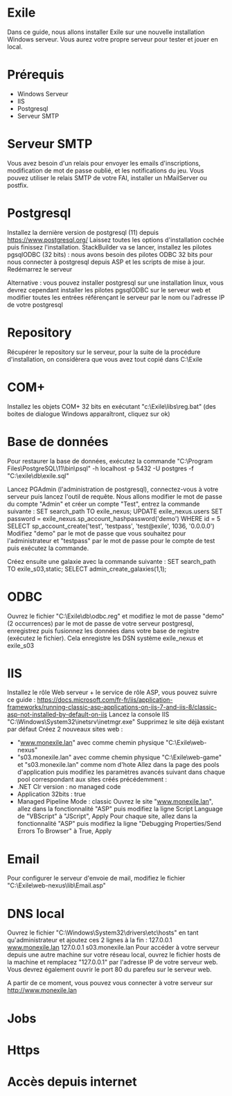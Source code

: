 # Exile
Dans ce guide, nous allons installer Exile sur une nouvelle installation Windows serveur. Vous aurez votre propre serveur pour tester et jouer en local.

# Prérequis
 - Windows Serveur
 - IIS
 - Postgresql
 - Serveur SMTP
 
# Serveur SMTP
Vous avez besoin d'un relais pour envoyer les emails d'inscriptions, modification de mot de passe oublié, et les notifications du jeu.
Vous pouvez utiliser le relais SMTP de votre FAI, installer un hMailServer ou postfix.

# Postgresql
Installez la dernière version de postgresql (11) depuis https://www.postgresql.org/
Laissez toutes les options d'installation cochée puis finissez l'installation.
StackBuilder va se lancer, installez les pilotes pgsqlODBC (32 bits) : nous avons besoin des pilotes ODBC 32 bits pour nous connecter à postgresql depuis ASP et les scripts de mise à jour.
Redémarrez le serveur

Alternative : vous pouvez installer postgresql sur une installation linux, vous devrez cependant installer les pilotes pgsqlODBC sur le serveur web et modifier toutes les entrées référençant le serveur par le nom ou l'adresse IP de votre postgresql

# Repository
Récupérer le repository sur le serveur, pour la suite de la procédure d'installation, on considèrera que vous avez tout copié dans C:\Exile

# COM+
Installez les objets COM+ 32 bits en exécutant "c:\Exile\libs\reg.bat" (des boites de dialogue Windows apparaîtront, cliquez sur ok)

# Base de données
Pour restaurer la base de données, exécutez la commande "C:\Program Files\PostgreSQL\11\bin\psql" -h localhost -p 5432 -U postgres -f "C:\exile\db\exile.sql"

Lancez PGAdmin (l'administration de postgresql), connectez-vous à votre serveur puis lancez l'outil de requête.
Nous allons modifier le mot de passe du compte "Admin" et créer un compte "Test", entrez la commande suivante :
 SET search_path TO exile_nexus;
 UPDATE exile_nexus.users SET password = exile_nexus.sp_account_hashpassword('demo') WHERE id = 5
 SELECT sp_account_create('test', 'testpass', 'test@exile', 1036, '0.0.0.0')
Modifiez "demo" par le mot de passe que vous souhaitez pour l'administrateur et "testpass" par le mot de passe pour le compte de test puis exécutez la commande.

Créez ensuite une galaxie avec la commande suivante :
SET search_path TO exile_s03,static;
SELECT admin_create_galaxies(1,1);

# ODBC
Ouvrez le fichier "C:\Exile\db\odbc.reg" et modifiez le mot de passe "demo" (2 occurrences) par le mot de passe de votre serveur postgresql, enregistrez puis fusionnez les données dans votre base de registre (exécutez le fichier).
Cela enregistre les DSN système exile_nexus et exile_s03

# IIS
Installez le rôle Web serveur + le service de rôle ASP, vous pouvez suivre ce guide : https://docs.microsoft.com/fr-fr/iis/application-frameworks/running-classic-asp-applications-on-iis-7-and-iis-8/classic-asp-not-installed-by-default-on-iis
Lancez la console IIS "C:\Windows\System32\inetsrv\inetmgr.exe"
Supprimez le site déjà existant par défaut
Créez 2 nouveaux sites web :
 - "www.monexile.lan" avec comme chemin physique "C:\Exile\web-nexus"
 - "s03.monexile.lan" avec comme chemin physique "C:\Exile\web-game" et "s03.monexile.lan" comme nom d'hote
Allez dans la page des pools d'application puis modifiez les paramètres avancés suivant dans chaque pool correspondant aux sites créés précédemment : 
 - .NET Clr version : no managed code
 - Application 32bits : true
 - Managed Pipeline Mode : classic
Ouvrez le site "www.monexile.lan", allez dans la fonctionnalité "ASP" puis modifiez la ligne Script Language de "VBScript" à "JScript", Apply
Pour chaque site, allez dans la fonctionnalité "ASP" puis modifiez la ligne "Debugging Properties/Send Errors To Browser" à True, Apply

# Email
Pour configurer le serveur d'envoie de mail, modifiez le fichier "C:\Exile\web-nexus\lib\Email.asp"

# DNS local
Ouvrez le fichier "C:\Windows\System32\drivers\etc\hosts" en tant qu'administrateur et ajoutez ces 2 lignes à la fin :
127.0.0.1	www.monexile.lan
127.0.0.1	s03.monexile.lan
Pour accéder à votre serveur depuis une autre machine sur votre réseau local, ouvrez le fichier hosts de la machine et remplacez "127.0.0.1" par l'adresse IP de votre serveur web. Vous devrez également ouvrir le port 80 du parefeu sur le serveur web.

A partir de ce moment, vous pouvez vous connecter à votre serveur sur http://www.monexile.lan


# Jobs
# Https
# Accès depuis internet
